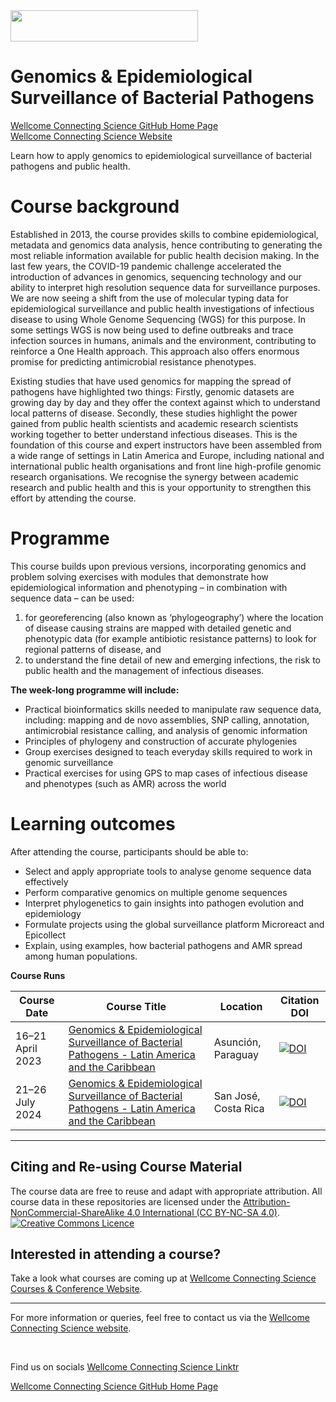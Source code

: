 <img src="https://coursesandconferences.wellcomeconnectingscience.org/wp-content/themes/wcc_courses_and_conferences/dist/assets/svg/logo.svg" width="300" height="50"> 

# Genomics & Epidemiological Surveillance of Bacterial Pathogens

[Wellcome Connecting Science GitHub Home Page](https://github.com/WCSCourses) <br /> 
[Wellcome Connecting Science Website](https://coursesandconferences.wellcomeconnectingscience.org/)

Learn how to apply genomics to epidemiological surveillance of bacterial pathogens and public health.

# Course background

Established in 2013, the course provides skills to combine epidemiological, metadata and genomics data analysis, hence contributing to generating the most reliable information available for public health decision making. In the last few years, the COVID-19 pandemic challenge accelerated the introduction of advances in genomics, sequencing technology and our ability to interpret high resolution sequence data for surveillance purposes. We are now seeing a shift from the use of molecular typing data for epidemiological surveillance and public health investigations of infectious disease to using Whole Genome Sequencing (WGS) for this purpose. In some settings WGS is now being used to define outbreaks and trace infection sources in humans, animals and the environment, contributing to reinforce a One Health approach. This approach also offers enormous promise for predicting antimicrobial resistance phenotypes.

Existing studies that have used genomics for mapping the spread of pathogens have highlighted two things: Firstly, genomic datasets are growing day by day and they offer the context against which to understand local patterns of disease. Secondly, these studies highlight the power gained from public health scientists and academic research scientists working together to better understand infectious diseases. This is the foundation of this course and expert instructors have been assembled from a wide range of settings in Latin America and Europe, including national and international public health organisations and front line high-profile genomic research organisations. We recognise the synergy between academic research and public health and this is your opportunity to strengthen this effort by attending the course.

# Programme

This course builds upon previous versions, incorporating genomics and problem solving exercises with modules that demonstrate how epidemiological information and phenotyping – in combination with sequence data – can be used:

1. for georeferencing (also known as ‘phylogeography’) where the location of disease causing strains are mapped with detailed genetic and phenotypic data (for example antibiotic resistance patterns) to look for regional patterns of disease, and
2. to understand the fine detail of new and emerging infections, the risk to public health and the management of infectious diseases.

**The week-long programme will include:**

- Practical bioinformatics skills needed to manipulate raw sequence data, including: mapping and de novo assemblies, SNP calling, annotation, antimicrobial resistance calling, and analysis of genomic information
- Principles of phylogeny and construction of accurate phylogenies
- Group exercises designed to teach everyday skills required to work in genomic surveillance
- Practical exercises for using GPS to map cases of infectious disease and phenotypes (such as AMR) across the world

# Learning outcomes

After attending the course, participants should be able to:

- Select and apply appropriate tools to analyse genome sequence data effectively
- Perform comparative genomics on multiple genome sequences
- Interpret phylogenetics to gain insights into pathogen evolution and epidemiology 
- Formulate projects using the global surveillance platform Microreact and Epicollect
- Explain, using examples, how bacterial pathogens and AMR spread among human populations.

**Course Runs**      

| Course Date | Course Title | Location |Citation DOI |
|-------------|--------------|----------|-------------|
| 16–21 April 2023 | [Genomics & Epidemiological Surveillance of Bacterial Pathogens - Latin America and the Caribbean](https://coursesandconferences.wellcomeconnectingscience.org/our-events/past-events/) | Asunción, Paraguay |[![DOI](https://zenodo.org/badge/833162816.svg)](https://zenodo.org/doi/10.5281/zenodo.12806771) |
| 21–26 July 2024  | [Genomics & Epidemiological Surveillance of Bacterial Pathogens - Latin America and the Caribbean](https://coursesandconferences.wellcomeconnectingscience.org/event/genomics-epidemiological-surveillance-of-bacterial-pathogens-latin-america-and-the-caribbean-20240721/) | San José, Costa Rica| [![DOI](https://zenodo.org/badge/833162816.svg)](https://zenodo.org/doi/10.5281/zenodo.14043144)  |

******

## Citing and Re-using Course Material

The course data are free to reuse and adapt with appropriate attribution. All course data in these repositories are licensed under the <a rel="license" href="https://creativecommons.org/licenses/by-nc-sa/4.0/">Attribution-NonCommercial-ShareAlike 4.0 International (CC BY-NC-SA 4.0)</a>. <a rel="license" href="http://creativecommons.org/licenses/by/4.0/"><img alt="Creative Commons Licence" style="border-width:0" src="https://i.creativecommons.org/l/by-nc-sa/4.0/88x31.png" /></a><br /> 

## Interested in attending a course?

Take a look what courses are coming up at [Wellcome Connecting Science Courses & Conference Website](https://coursesandconferences.wellcomeconnectingscience.org/our-events/).

---

For more information or queries, feel free to contact us via the [Wellcome Connecting Science website](https://coursesandconferences.wellcomeconnectingscience.org).

<br /> 

Find us on socials [Wellcome Connecting Science Linktr](https://linktr.ee/eventswcs)

[Wellcome Connecting Science GitHub Home Page](https://github.com/WCSCourses) 
